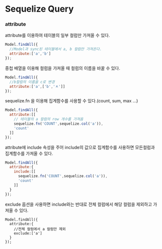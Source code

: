 # Sequelize Query

### attribute

attribute를 이용하여 테이블의 일부 컬럼만 가져올 수 있다.
```javascript
Model.findAll({
  //Model과 sync된 테이블에서 a, b 컬럼만 가져온다.
  attribute:['a','b']
});
```

중첩 배열을 이용해 컬럼을 가져올 때 컬럼의 이름을 바꿀 수 있다.
```javascript
Model.findAll({
  //b컬럼의 이름을 c로 변경
  attribute:['a',['b','ㅊ']]
});
```

sequelize.fn 을 이용해 집계함수를 사용할 수 있다.(count, sum, max ...)
```javascript
Model.findAll({
  attribute:[[
    // 테이블의 a 컬럼의 row 개수를 가져옴
    sequelize.fn('COUNT',sequelize.col('a')),
    'count'
  ]]
});
```

attribute에 include 속성을 주어 include의 값으로 집계함수를 사용하면 모든컬럼과 집계함수를 가져올 수 있다.
```javascript
Model.findAll({
  attribute:{
    include:[[
      sequelize.fn('COUNT',sequelize.col('a')),
      'count'
    ]]
  }
});
```

exclude 옵션을 사용하면 include와는 반대로 전체 컬럼에서 해당 컬럼을 제외하고 가져올 수 있다.
```
Model.findAll({
  attribute:{
    //전체 컬럼에서 a 컬럼만 제외
    exclude:['a']
  }
});
```
